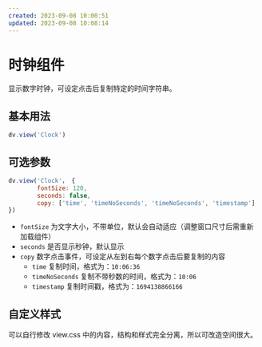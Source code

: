 ```yaml
---
created: 2023-09-08 10:00:51
updated: 2023-09-08 10:08:14
---
```

# 时钟组件

显示数字时钟，可设定点击后复制特定的时间字符串。

## 基本用法

```js
dv.view('Clock')
```

## 可选参数

```js
dv.view('Clock'， {
        fontSize: 120,
        seconds: false,
        copy: ['time', 'timeNoSeconds', 'timeNoSeconds', 'timestamp']
})
```

- `fontSize` 为文字大小，不带单位，默认会自动适应（调整窗口尺寸后需重新加载组件）
- `seconds` 是否显示秒钟，默认显示
- `copy` 数字点击事件，可设定从左到右每个数字点击后要复制的内容
  - `time` 复制时间，格式为：`10:06:36`
  - `timeNoSeconds` 复制不带秒数的时间，格式为：`10:06`
  - `timestamp` 复制时间戳，格式为：`1694138866166`

## 自定义样式

可以自行修改 view.css 中的内容，结构和样式完全分离，所以可改造空间很大。